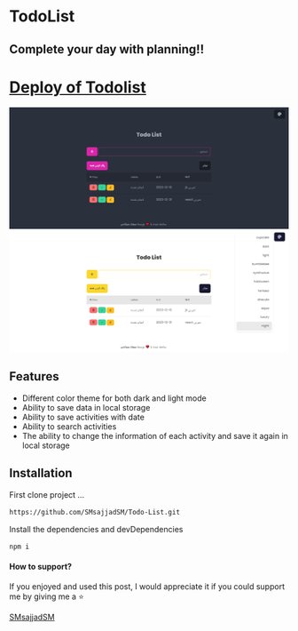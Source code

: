 
# TodoList
## Complete your day with planning!!


[Deploy of Todolist](https://smsajjadsm.github.io/Todo-List/)
===
![plot](./IMG/1.png)
![plot](./IMG/2.png)





## Features

- Different color theme for both dark and light mode
- Ability to save data in local storage
- Ability to save activities with date
- Ability to search activities
- The ability to change the information of each activity and save it again in local storage






## Installation


First clone project ...

```sh
https://github.com/SMsajjadSM/Todo-List.git
```

Install the dependencies and devDependencies

```sh
npm i
```


#### How to support?
 If you enjoyed and used this post,
I would appreciate it if you could
support me by giving me a ⭐

[SMsajjadSM](https://github.com/SMsajjadSM/Todo-List)








